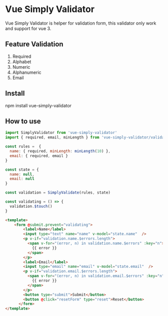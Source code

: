 # Vue Simply Validator
Vue Simply Validator is helper for validation form, this validator only work and support for vue 3.

## Feature Validation
1. Required
2. Alphabet
3. Numeric
4. Alphanumeric
5. Email

## Install
npm install vue-simply-validator

## How to use
```javascript
import SimplyValidator from 'vue-simply-validator'
import { required, email, minLength } from 'vue-simply-validator/validators'

const rules =  {
  name: { required, minLength: minLength(10) },
  email: { required, email }
}

const state = {
  name: null,
  email: null
}

const validation = SimplyValidate(rules, state)

const validating = () => {
  validation.$touch()
}
```

```html
<template>
	<form @submit.prevent="validating">
		<label>Name</label>
		<input type="text" name="name" v-model="state.name"  />
		<p v-if="validation.name.$errors.length">
		  <span v-for="(error, n) in validation.name.$errors" :key="n">
			{{ error }}
		  </span>
		</p>
		<label>Email</label>
		<input type="email" name="email" v-model="state.email"  />
		<p v-if="validation.email.$errors.length">
		  <span v-for="(error, n) in validation.email.$errors" :key="n" style="display: block;">
			{{ error }}
		  </span>
		</p>
		<button type="submit">Submit</button>
		<button @click="resetForm" type="reset">Reset</button>
	  </form>
</template>
```

